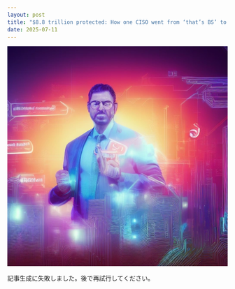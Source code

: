 ```yaml
---
layout: post
title: "$8.8 trillion protected: How one CISO went from ‘that’s BS’ to bulletproof in 90 days"
date: 2025-07-11
---
```


![記事画像](assets/images/20250711_ai.png)

記事生成に失敗しました。後で再試行してください。
